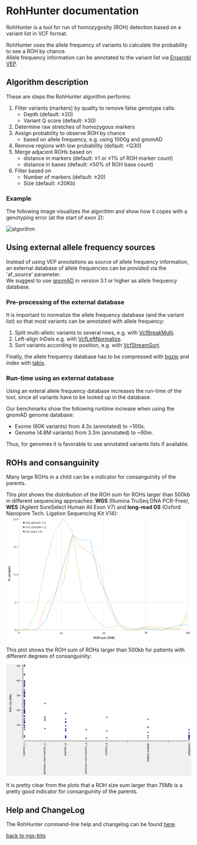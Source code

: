 # RohHunter documentation

RohHunter is a tool for run of homozygosity (ROH) detection based on a variant list in VCF format.

RohHunter uses the allele frequency of variants to calculate the probability to see a ROH by chance.  
Allele frequency information can be annotated to the variant list via [Ensembl VEP](https://www.ensembl.org/info/docs/tools/vep/index.html).

## Algorithm description

These are steps the RohHunter algorithm performs:

1) Filter variants (markers) by quality to remove false genotype calls:  
   - Depth (default: &ge;20)  
   - Variant Q score (default: &ge;30)  
2) Determine raw stretches of homozygous markers
3) Assign probability to observe ROH by chance
   - based on allele frequency, e.g. using 1000g and gnomAD
4) Remove regions with low probability (default: <Q30)
5) Merge adjacent ROHs based on
   - distance in markers (default: &le;1 or &le;1% of ROH marker count) 
   - distance in bases (default: &le;50% of ROH base count)
6) Filter based on 
   - Number of markers (default: &ge;20)
   - Size (default: &ge;20Kb)


### Example

The following image visualizes the algorihtm and show how it copes with a genotyping error (at the start of exon 2):

![algorithm](algorithm.png) 

## Using external allele frequency sources

Instead of using VEP annotations as source of allele frequency information, an external database of allele frequencies can be provided via the 'af_source' parameter.  
We suggest to use [gnomAD](https://gnomad.broadinstitute.org/downloads) in version 3.1 or higher as allele frequency database.

### Pre-processing of the external database

It is important to normalize the allele frequency database (and the variant list) so that most variants can be annotated with allele frequency:

1. Split multi-allelic variants to several rows, e.g. with [VcfBreakMulti](../VcfBreakMulti.md).
2. Left-align InDels e.g. with [VcfLeftNormalize](../VcfLeftNormalize.md).
3. Sort variants according to position, e.g. with [VcfStreamSort](../VcfStreamSort.md).

Finally, the allele frequency database has to be compressed with [bgzip](http://www.htslib.org/doc/bgzip.html) and index with [tabix](http://www.htslib.org/doc/tabix.html).

### Run-time using an external database

Using an exteral allele frequency database increases the run-time of the tool, since all variants have to be looked up in the database.

Our benchmarks show the following runtime increase when using the gnomAD genome database:

 - Exome (60K variants) from 4.3s (annotated) to ~100s.
 - Genome (4.8M variants) from 3.3m (annotated) to ~90m.

Thus, for genomes it is favorable to use annotated variants lists if available.


## ROHs and consanguinity

Many large ROHs in a child can be a indicator for consanguinity of the parents.  

This plot shows the distribution of the ROH sum for ROHs larger than 500kb in different sequencing approaches: **WGS** (Illumina TruSeq DNA PCR-Free), **WES** (Agilent SureSelect Human All Exon V7) and **long-read GS** (Oxford Nanopore Tech. Ligation Sequencing Kit V14):  
![rohs_wes](roh_sum.png) 

This plot shows the ROH sum of ROHs larger than 500kb for patients with different degrees of consanguinity:

![roh_sum_consanguinity](roh_sum_consanguinity.png) 

It is pretty clear from the plots that a ROH size sum larger than 75Mb is a pretty good indicator for consanguinity of the parents.


## Help and ChangeLog

The RohHunter command-line help and changelog can be found [here](../RohHunter.md).

[back to ngs-bits](https://github.com/imgag/ngs-bits)
